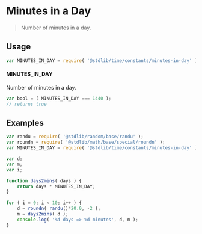 # Minutes in a Day

> Number of minutes in a day.

<section class="usage">

## Usage

```javascript
var MINUTES_IN_DAY = require( '@stdlib/time/constants/minutes-in-day' );
```

#### MINUTES_IN_DAY

Number of minutes in a day.

```javascript
var bool = ( MINUTES_IN_DAY === 1440 );
// returns true
```

</section>

<!-- /.usage -->

<section class="examples">

## Examples

```javascript
var randu = require( '@stdlib/random/base/randu' );
var roundn = require( '@stdlib/math/base/special/roundn' );
var MINUTES_IN_DAY = require( '@stdlib/time/constants/minutes-in-day' );

var d;
var m;
var i;

function days2mins( days ) {
    return days * MINUTES_IN_DAY;
}

for ( i = 0; i < 10; i++ ) {
    d = roundn( randu()*20.0, -2 );
    m = days2mins( d );
    console.log( '%d days => %d minutes', d, m );
}
```

</section>

<!-- /.examples -->

<section class="links">

</section>

<!-- /.links -->
